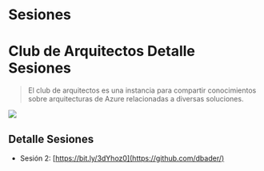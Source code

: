 # Sesiones
# Club de Arquitectos Detalle Sesiones
> El club de arquitectos es una instancia para compartir conocimientos sobre arquitecturas de Azure relacionadas a diversas soluciones.

![](../Sesiones/portada-ca.png)

## Detalle Sesiones
* Sesión 2:
[https://bit.ly/3dYhoz0](https://github.com/dbader/)


[npm-image]: https://img.shields.io/npm/v/datadog-metrics.svg?style=flat-square
[npm-url]: https://npmjs.org/package/datadog-metrics
[npm-downloads]: https://img.shields.io/npm/dm/datadog-metrics.svg?style=flat-square
[travis-image]: https://img.shields.io/travis/dbader/node-datadog-metrics/master.svg?style=flat-square
[travis-url]: https://travis-ci.org/dbader/node-datadog-metrics

